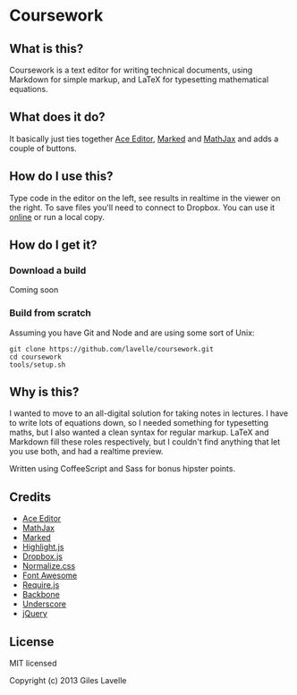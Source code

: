 # Coursework

## What is this?

Coursework is a text editor for writing technical documents, using Markdown for simple markup, and LaTeX for typesetting mathematical equations.

## What does it do?

It basically just ties together [Ace Editor][], [Marked][] and [MathJax][] and adds a couple of buttons.

## How do I use this?

Type code in the editor on the left, see results in realtime in the viewer on the right. To save files you'll need to connect to Dropbox. You can use it [online][] or run a local copy.

## How do I get it?

### Download a build

Coming soon

### Build from scratch

Assuming you have Git and Node and are using some sort of Unix:

    git clone https://github.com/lavelle/coursework.git
    cd coursework
    tools/setup.sh

## Why is this?

I wanted to move to an all-digital solution for taking notes in lectures. I have to write lots of equations down, so I needed something for typesetting maths, but I also wanted a clean syntax for regular markup. LaTeX and Markdown fill these roles respectively, but I couldn't find anything that let you use both, and had a realtime preview.

Written using CoffeeScript and Sass for bonus hipster points.

## Credits
- [Ace Editor][]
- [MathJax][]
- [Marked][]
- [Highlight.js][]
- [Dropbox.js][]
- [Normalize.css][]
- [Font Awesome][]
- [Require.js][]
- [Backbone][]
- [Underscore][]
- [jQuery][]

[online]: http://lavelle.github.io/coursework

[ace editor]:    http://ace.ajax.org/
[marked]:        https://github.com/chjj/marked
[mathjax]:       http://www.mathjax.org/
[highlight.js]:  https://github.com/isagalaev/highlight.js
[dropbox.js]:    https://github.com/dropbox/dropbox-js
[normalize.css]: http://necolas.github.io/normalize.css/
[font awesome]:  http://fortawesome.github.io/Font-Awesome/
[require.js]:    http://requirejs.org/
[Backbone]:      http://backbonejs.org/
[Underscore]:    http://underscorejs.org/
[jquery]:        http://jquery.com/

## License

MIT licensed

Copyright (c) 2013 Giles Lavelle
